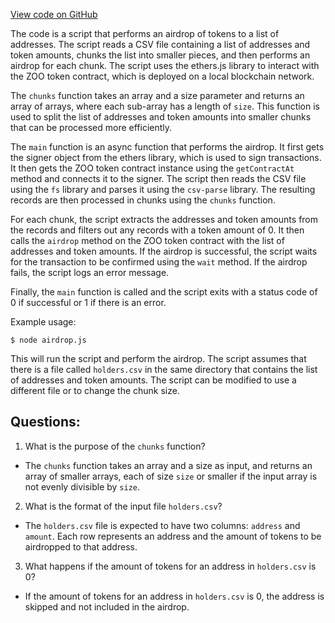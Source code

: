[View code on GitHub](zoo-labs/zoo/blob/master/contracts/scripts/airdropEggs.ts)

The code is a script that performs an airdrop of tokens to a list of addresses. The script reads a CSV file containing a list of addresses and token amounts, chunks the list into smaller pieces, and then performs an airdrop for each chunk. The script uses the ethers.js library to interact with the ZOO token contract, which is deployed on a local blockchain network.

The `chunks` function takes an array and a size parameter and returns an array of arrays, where each sub-array has a length of `size`. This function is used to split the list of addresses and token amounts into smaller chunks that can be processed more efficiently.

The `main` function is an async function that performs the airdrop. It first gets the signer object from the ethers library, which is used to sign transactions. It then gets the ZOO token contract instance using the `getContractAt` method and connects it to the signer. The script then reads the CSV file using the `fs` library and parses it using the `csv-parse` library. The resulting records are then processed in chunks using the `chunks` function.

For each chunk, the script extracts the addresses and token amounts from the records and filters out any records with a token amount of 0. It then calls the `airdrop` method on the ZOO token contract with the list of addresses and token amounts. If the airdrop is successful, the script waits for the transaction to be confirmed using the `wait` method. If the airdrop fails, the script logs an error message.

Finally, the `main` function is called and the script exits with a status code of 0 if successful or 1 if there is an error.

Example usage:

```
$ node airdrop.js
```

This will run the script and perform the airdrop. The script assumes that there is a file called `holders.csv` in the same directory that contains the list of addresses and token amounts. The script can be modified to use a different file or to change the chunk size.
## Questions: 
 1. What is the purpose of the `chunks` function?
- The `chunks` function takes an array and a size as input, and returns an array of smaller arrays, each of size `size` or smaller if the input array is not evenly divisible by `size`.

2. What is the format of the input file `holders.csv`?
- The `holders.csv` file is expected to have two columns: `address` and `amount`. Each row represents an address and the amount of tokens to be airdropped to that address.

3. What happens if the amount of tokens for an address in `holders.csv` is 0?
- If the amount of tokens for an address in `holders.csv` is 0, the address is skipped and not included in the airdrop.